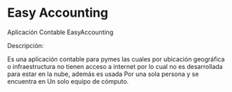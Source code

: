 # Easy Accounting
Aplicación Contable EasyAccounting

Descripción:<BR>
<P>
Es una aplicación contable para pymes 
las cuales por ubicación geográfica o 
infraestructura no tienen acceso a
 internet por lo cual no es desarrollada
 para estar en la nube, además es usada 
Por una sola persona y se encuentra en 
Un solo equipo de cómputo.</p>

